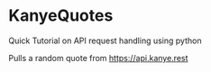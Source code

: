 # KanyeQuotes
Quick Tutorial on API request handling using python 

Pulls a random quote from https://api.kanye.rest 

